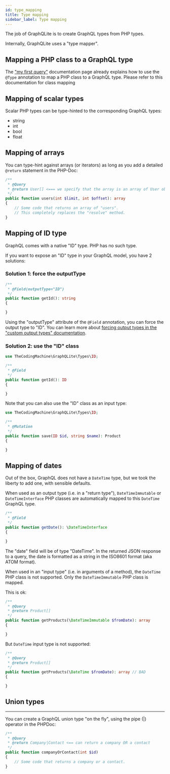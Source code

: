 ```yaml
---
id: type_mapping
title: Type mapping
sidebar_label: Type mapping
---
```


The job of GraphQLite is to create GraphQL types from PHP types.

Internally, GraphQLite uses a "type mapper".

## Mapping a PHP class to a GraphQL type

The ["my first query"](queries.md) documentation page 
already explains how to use the `@Type` annotation to map a PHP class to a GraphQL type. Please refer to this documentation
for class mapping

## Mapping of scalar types

Scalar PHP types can be type-hinted to the corresponding GraphQL types:

- string
- int
- bool
- float

## Mapping of arrays

You can type-hint against arrays (or iterators) as long as you add a detailed `@return` statement in the PHP-Doc:

```php
/**
 * @Query
 * @return User[] <=== we specify that the array is an array of User objects.
 */
public function users(int $limit, int $offset): array
{
    // Some code that returns an array of "users".
    // This completely replaces the "resolve" method.
}
```

## Mapping of ID type

GraphQL comes with a native "ID" type. PHP has no such type.

If you want to expose an "ID" type in your GraphQL model, you have 2 solutions:

### Solution 1: force the outputType

```php
/**
 * @Field(outputType="ID")
 */
public function getId(): string
{

}
```

Using the "outputType" attribute of the `@Field` annotation, you can force the output type to "ID".
You can learn more about [forcing output types in the "custom output types" documentation](custom_output_types.md).

### Solution 2: use the "ID" class

```php
use TheCodingMachine\GraphQLite\Types\ID;

/**
 * @Field
 */
public function getId(): ID
{

}
```

Note that you can also use the "ID" class as an input type:

```php
use TheCodingMachine\GraphQLite\Types\ID;

/**
 * @Mutation
 */
public function save(ID $id, string $name): Product
{

}
```

## Mapping of dates

Out of the box, GraphQL does not have a `DateTime` type, but we took the liberty to add one, with sensible defaults.

When used as an output type (i.e. in a "return type"), `DateTimeImmutable` or `DateTimeInterface` PHP classes are 
automatically mapped to this `DateTime` GraphQL type.

```php
/**
 * @Field
 */
public function getDate(): \DateTimeInterface
{

}
```

The "date" field will be of type "DateTime". In the returned JSON response to a query, the date is formatted as a string
in the ISO8601 format (aka ATOM format).

When used in an "input type" (i.e. in arguments of a method), the <code>DateTime</code> PHP class is not supported. 
Only the <code>DateTimeImmutable</code> PHP class is mapped. 

<div class="alert alert-success">This is ok:</div>

```php
/**
 * @Query
 * @return Product[]
 */
public function getProducts(\DateTimeImmutable $fromDate): array
{

}
```

<div class="alert alert-error">But <code>DateTime</code> input type is not supported:</div>

```php
/**
 * @Query
 * @return Product[]
 */
public function getProducts(\DateTime $fromDate): array // BAD
{

}
```

## Union types
--------------

You can create a GraphQL union type "on the fly", using the pipe (|) operator in the PHPDoc:

```php
/**
 * @Query
 * @return Company|Contact <== can return a company OR a contact
 */
public function companyOrContact(int $id)
{
    // Some code that returns a company or a contact.
}
```


